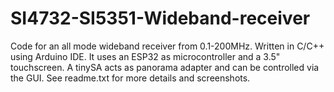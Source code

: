 # SI4732-SI5351-Wideband-receiver
Code for an all mode wideband receiver from 0.1-200MHz. Written in C/C++ using Arduino IDE. It uses an ESP32 as microcontroller and a 3.5" touchscreen. A tinySA acts as panorama adapter and can be controlled via the GUI.
See readme.txt for more details and screenshots.
